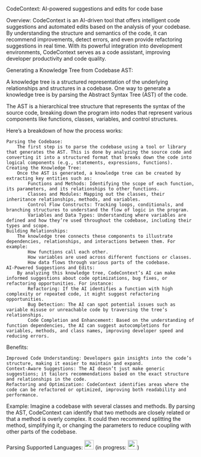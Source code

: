CodeContext: AI-powered suggestions and edits for code base

Overview: CodeContext is an AI-driven tool that offers intelligent code suggestions and automated edits based on the analysis of your codebase. By understanding the structure and semantics of the code, it can recommend improvements, detect errors, and even provide refactoring suggestions in real time. With its powerful integration into development environments, CodeContext serves as a code assistant, improving developer productivity and code quality.

Generating a Knowledge Tree from Codebase AST:

A knowledge tree is a structured representation of the underlying relationships and structures in a codebase. One way to generate a knowledge tree is by parsing the Abstract Syntax Tree (AST) of the code.

The AST is a hierarchical tree structure that represents the syntax of the source code, breaking down the program into nodes that represent various components like functions, classes, variables, and control structures.

Here’s a breakdown of how the process works:

    Parsing the Codebase:
        The first step is to parse the codebase using a tool or library that generates the AST. This is done by analyzing the source code and converting it into a structured format that breaks down the code into logical components (e.g., statements, expressions, functions).
    Creating the Knowledge Tree:
        Once the AST is generated, a knowledge tree can be created by extracting key entities such as:
            Functions and Methods: Identifying the scope of each function, its parameters, and its relationships to other functions.
            Classes and Modules: Mapping out the classes, their inheritance relationships, methods, and variables.
            Control Flow Constructs: Tracking loops, conditionals, and branching structures to understand the flow of logic in the program.
            Variables and Data Types: Understanding where variables are defined and how they’re used throughout the codebase, including their types and scope.
    Building Relationships:
        The knowledge tree connects these components to illustrate dependencies, relationships, and interactions between them. For example:
            How functions call each other.
            How variables are used across different functions or classes.
            How data flows through various parts of the codebase.
    AI-Powered Suggestions and Edits:
        By analyzing this knowledge tree, CodeContext’s AI can make informed suggestions about code optimizations, bug fixes, or refactoring opportunities. For instance:
            Refactoring: If the AI identifies a function with high complexity or repeated code, it might suggest refactoring opportunities.
            Bug Detection: The AI can spot potential issues such as variable misuse or unreachable code by traversing the tree’s relationships.
            Code Completion and Enhancement: Based on the understanding of function dependencies, the AI can suggest autocompletions for variables, methods, and class names, improving developer speed and reducing errors.

Benefits:

    Improved Code Understanding: Developers gain insights into the code’s structure, making it easier to maintain and expand.
    Context-Aware Suggestions: The AI doesn’t just make generic suggestions; it tailors recommendations based on the exact structure and relationships in the code.
    Refactoring and Optimization: CodeContext identifies areas where the code can be refactored or optimized, improving both readability and performance.

Example: Imagine a codebase with several classes and methods. By parsing the AST, CodeContext can identify that two methods are closely related or that a method is overly complex. It could then recommend splitting the method, simplifying it, or changing the parameters to reduce coupling with other parts of the codebase.

Parsing Supported Languages: <img src="https://upload.wikimedia.org/wikipedia/commons/c/c3/Python-logo-notext.svg" width="25" /> (in progress: <img src="https://upload.wikimedia.org/wikipedia/commons/1/18/ISO_C%2B%2B_Logo.svg" width="25" />)
